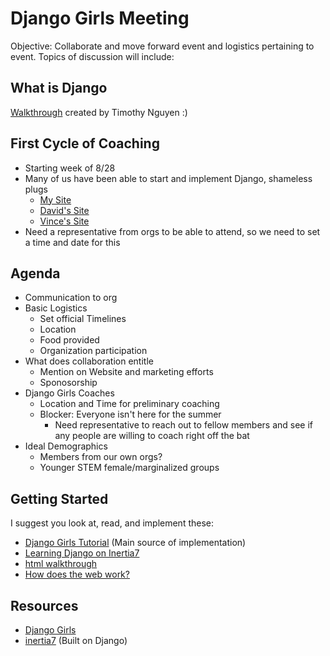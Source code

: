 # Django Girls Meeting

Objective:
Collaborate and move forward event and logistics pertaining to event. Topics of discussion will include:

## What is Django

[Walkthrough](partner_org_pitch.md) created by Timothy Nguyen :)

## First Cycle of Coaching

+ Starting week of 8/28 
+ Many of us have been able to start and implement Django, shameless plugs
	+ [My Site](http://rauleulogio.com/)
	+ [David's Site](https://www.davidacampos.com/)
	+ [Vince's Site](http://vincela.com/)
+ Need a representative from orgs to be able to attend, so we need to set a time and date for this

## Agenda

+ Communication to org 
+ Basic Logistics
	+ Set official Timelines
	+ Location
	+ Food provided
	+ Organization participation
+ What does collaboration entitle
	+ Mention on Website and marketing efforts
	+ Sponosorship
+ Django Girls Coaches
	+ Location and Time for preliminary coaching
	+ Blocker: Everyone isn't here for the summer
		+ Need representative to reach out to fellow members and see if any people are willing to coach right off the bat
+ Ideal Demographics
	+ Members from our own orgs?
	+ Younger STEM female/marginalized groups

## Getting Started

I suggest you look at, read, and implement these:

+ [Django Girls Tutorial](https://tutorial.djangogirls.org/en/) (Main source of implementation)
+ [Learning Django on Inertia7](https://www.inertia7.com/projects/90)
+ [html walkthrough](http://vincela.com/reference/html/)
+ [How does the web work?](https://www.theodinproject.com/courses/web-development-101/lessons/how-does-the-web-work)

## Resources
+ [Django Girls](https://djangogirls.org/) 
+ [inertia7](https://www.inertia7.com/) (Built on Django)
